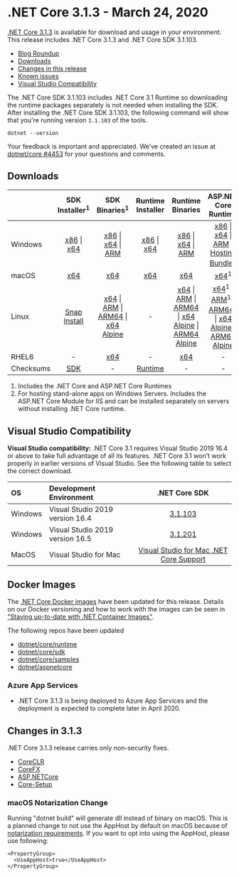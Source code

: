 # .NET Core 3.1.3 - March 24, 2020

[.NET Core 3.1.3](https://dotnet.microsoft.com/download/dotnet-core/3.1) is available for download and usage in your environment. This release includes .NET Core 3.1.3 and .NET Core SDK 3.1.103.

* [Blog Roundup][dotnet-blog]
* [Downloads](https://dotnet.microsoft.com/download/dotnet-core/3.1)
* [Changes in this release](#changes-in-313)
* [Known issues](../3.1-known-issues.md)
* [Visual Studio Compatibility](#visual-studio-compatibility)

The .NET Core SDK 3.1.103 includes .NET Core 3.1 Runtime so downloading the runtime packages separately is not needed when installing the SDK. After installing the .NET Core SDK 3.1.103, the following command will show that you're running version `3.1.103` of the tools.

`dotnet --version`

Your feedback is important and appreciated. We've created an issue at [dotnet/core #4453](https://github.com/dotnet/core/issues/4453) for your questions and comments.

## Downloads

|           | SDK Installer<sup>1</sup>                        | SDK Binaries<sup>1</sup>                 | Runtime Installer                                        | Runtime Binaries                                 | ASP.NET Core Runtime           | Windows Desktop Runtime           |
| --------- | :------------------------------------------:     | :----------------------:                 | :---------------------------:                            | :-------------------------:                      | :-----------------:            |:-----------------:            |
| Windows   | [x86][dotnet-sdk-win-x86.exe] \| [x64][dotnet-sdk-win-x64.exe] | [x86][dotnet-sdk-win-x86.zip] \| [x64][dotnet-sdk-win-x64.zip] \| [ARM][dotnet-sdk-win-arm.zip] | [x86][dotnet-runtime-win-x86.exe] \| [x64][dotnet-runtime-win-x64.exe] | [x86][dotnet-runtime-win-x86.zip] \| [x64][dotnet-runtime-win-x64.zip] \| [ARM][dotnet-runtime-win-arm.zip]  | [x86][aspnetcore-runtime-win-x86.exe] \| [x64][aspnetcore-runtime-win-x64.exe] \| [ARM][aspnetcore-runtime-win-arm.zip] \|<br> [Hosting Bundle][dotnet-hosting-win.exe]<sup>2</sup> | [x86][windowsdesktop-runtime-win-x86.exe] \| [x64][windowsdesktop-runtime-win-x64.exe] |
| macOS     | [x64][dotnet-sdk-osx-x64.pkg]  | [x64][dotnet-sdk-osx-x64.tar.gz]     | [x64][dotnet-runtime-osx-x64.pkg] | [x64][dotnet-runtime-osx-x64.tar.gz] | [x64][aspnetcore-runtime-osx-x64.tar.gz]<sup>1</sup> | - |
| Linux     |  [Snap Install][snap-install]  | [x64][dotnet-sdk-linux-x64.tar.gz] \| [ARM][dotnet-sdk-linux-arm.tar.gz] \| [ARM64][dotnet-sdk-linux-arm64.tar.gz] \| [x64 Alpine][dotnet-sdk-linux-musl-x64.tar.gz] | - | [x64][dotnet-runtime-linux-x64.tar.gz] \| [ARM][dotnet-runtime-linux-arm.tar.gz] \| [ARM64][dotnet-runtime-linux-arm64.tar.gz] \| [x64 Alpine][dotnet-runtime-linux-musl-x64.tar.gz] \|  [ARM64 Alpine][dotnet-runtime-linux-musl-arm64.tar.gz]  | [x64][aspnetcore-runtime-linux-x64.tar.gz]<sup>1</sup>  \| [ARM][aspnetcore-runtime-linux-arm.tar.gz]<sup>1</sup> \| [ARM64][aspnetcore-runtime-linux-arm64.tar.gz]<sup>1</sup> \| [x64 Alpine][aspnetcore-runtime-linux-musl-x64.tar.gz] \| [ARM64 Alpine][aspnetcore-runtime-linux-musl-arm64.tar.gz] | - |
| RHEL6     | -                                                | [x64][dotnet-sdk-rhel.6-x64.tar.gz]                    | -                                                        | [x64][dotnet-runtime-rhel.6-x64.tar.gz] | - |
| Checksums | [SDK][checksums-sdk]                             | -                                        | [Runtime][checksums-runtime]                             | - | - | - |

1. Includes the .NET Core and ASP.NET Core Runtimes
2. For hosting stand-alone apps on Windows Servers. Includes the ASP.NET Core Module for IIS and can be installed separately on servers without installing .NET Core runtime.

## Visual Studio Compatibility

**Visual Studio compatibility:** .NET Core 3.1 requires Visual Studio 2019 16.4 or above to take full advantage of all its features. .NET Core 3.1 won't work properly in earlier versions of Visual Studio. See the following table to select the correct download.

| OS | Development Environment | .NET Core SDK |
| :-- | :-- | :--: |
| Windows | Visual Studio 2019 version 16.4 | [3.1.103](#downloads) |
| Windows | Visual Studio 2019 version 16.5 | [3.1.201](3.1.201-download.md) |
| MacOS | Visual Studio for Mac | [Visual Studio for Mac .NET Core Support](https://docs.microsoft.com/visualstudio/mac/net-core-support) |

## Docker Images

The [.NET Core Docker images](https://hub.docker.com/r/microsoft/dotnet/) have been updated for this release. Details on our Docker versioning and how to work with the images can be seen in ["Staying up-to-date with .NET Container Images"](https://blogs.msdn.microsoft.com/dotnet/2018/06/18/staying-up-to-date-with-net-container-images/).

The following repos have been updated

* [dotnet/core/runtime](https://hub.docker.com/_/microsoft-dotnet-core-runtime/)
* [dotnet/core/sdk](https://hub.docker.com/_/microsoft-dotnet-core-sdk/)
* [dotnet/core/samples](https://hub.docker.com/_/microsoft-dotnet-core-samples)
* [dotnet/aspnetcore](https://hub.docker.com/_/microsoft-dotnet-core-aspnet)

### Azure App Services

* .NET Core 3.1.3 is being deployed to Azure App Services and the deployment is expected to complete later in April 2020.


## Changes in 3.1.3

.NET Core 3.1.3 release carries only non-security fixes.

* [CoreCLR](https://github.com/dotnet/coreclr/issues?utf8=%E2%9C%93&q=milestone%3A3.1.3+label%3Aservicing-approved)
* [CoreFX](https://github.com/dotnet/corefx/issues?utf8=%E2%9C%93&q=milestone%3A3.1.3+label%3Aservicing-approved)
* [ASP.NETCore](https://github.com/search?q=is%3Apr+label%3AServicing-approved+milestone%3A3.1.3+repo%3Adotnet%2Faspnetcore+repo%3Adotnet%2Fextensions+repo%3Adotnet%2Faspnetcore-tooling+repo%3Adotnet%2Fblazor+repo%3Adotnet%2Fefcore+repo%3Adotnet%2Fef6)
* [Core-Setup](https://github.com/dotnet/core-setup/issues?utf8=✓&q=milestone:3.1.3+label:servicing-approved)

### macOS Notarization Change
  Running "dotnet build" will generate dll instead of binary on macOS. This is a planned change to not use the AppHost by default on macOS because of [notarization requirements](https://docs.microsoft.com/dotnet/core/install/macos-notarization-issues). If you want to opt into using the AppHost, please use following:
```
<PropertyGroup>
  <UseAppHost>true</UseAppHost>
</PropertyGroup>
```

[blob-runtime]: https://dotnetcli.blob.core.windows.net/dotnet/Runtime/
[blob-sdk]: https://dotnetcli.blob.core.windows.net/dotnet/Sdk/
[release-notes]: https://github.com/dotnet/core/blob/master/release-notes/3.1/3.1.3/3.1.3.md
[snap-install]: 3.1.3-install-instructions.md

[checksums-runtime]: https://dotnetcli.blob.core.windows.net/dotnet/checksums/3.1.3-sha.txt
[checksums-sdk]: https://dotnetcli.blob.core.windows.net/dotnet/checksums/3.1.3-sha.txt

[linux-install]: https://docs.microsoft.com/dotnet/core/install/linux
[linux-setup]: https://github.com/dotnet/core/blob/master/Documentation/linux-setup.md

[dotnet-blog]: https://devblogs.microsoft.com/dotnet/net-core-march-2020/
[aspnet-blog]: https://devblogs.microsoft.com/aspnet/asp-net-core-updates-in-net-core-3-1/



[//]: # ( Runtime 3.1.3)
[dotnet-runtime-linux-arm.tar.gz]: https://download.visualstudio.microsoft.com/download/pr/c11e9248-404f-4e5b-bd99-175079419d6f/83902a43e06f9fb4e45a4c6a6d5afc0b/dotnet-runtime-3.1.3-linux-arm.tar.gz
[dotnet-runtime-linux-arm64.tar.gz]: https://download.visualstudio.microsoft.com/download/pr/aec14e02-5c01-4447-b3f4-fa205b7c0603/7beea31e0c9faa20f5d692537cde54a5/dotnet-runtime-3.1.3-linux-arm64.tar.gz
[dotnet-runtime-linux-musl-arm64.tar.gz]: https://download.visualstudio.microsoft.com/download/pr/93de0067-b54a-4fbe-ad70-4aa3b2fa675c/50387419d478163c7ecdc82d9769fd64/dotnet-runtime-3.1.3-linux-musl-arm64.tar.gz
[dotnet-runtime-linux-musl-x64.tar.gz]: https://download.visualstudio.microsoft.com/download/pr/1229b766-b66b-478e-b49d-59c46e21cad9/0e9a1cf3c56ef85c8fff20abc6db780c/dotnet-runtime-3.1.3-linux-musl-x64.tar.gz
[dotnet-runtime-linux-x64.tar.gz]: https://download.visualstudio.microsoft.com/download/pr/c1d419e7-4312-4464-b272-27bee7676560/22e7bb584ff56f3089c85d98b21c0445/dotnet-runtime-3.1.3-linux-x64.tar.gz
[dotnet-runtime-osx-x64.pkg]: https://download.visualstudio.microsoft.com/download/pr/482ac70d-c70d-4ec7-86d7-6842d20ca428/f7abefda6b8f210e77a3d25bf0433352/dotnet-runtime-3.1.3-osx-x64.pkg
[dotnet-runtime-osx-x64.tar.gz]: https://download.visualstudio.microsoft.com/download/pr/6adeeaf9-e591-4a3c-bc34-9cf3b7c60f9b/75826932f66a9afb6f6e2115ded1355b/dotnet-runtime-3.1.3-osx-x64.tar.gz
[dotnet-runtime-rhel.6-x64.tar.gz]: https://download.visualstudio.microsoft.com/download/pr/78ce7c46-80c4-49f5-9ac1-8a79a6ee694f/c4200e8f91358db114f5ae5cd09f5347/dotnet-runtime-3.1.3-rhel.6-x64.tar.gz
[dotnet-runtime-win-arm.zip]: https://download.visualstudio.microsoft.com/download/pr/5f7470b1-553c-4c8d-8ed7-9d16dad93407/9175abdac90de477bbd658db7c3fd2d3/dotnet-runtime-3.1.3-win-arm.zip
[dotnet-runtime-win-x64.exe]: https://download.visualstudio.microsoft.com/download/pr/945df1ae-989b-4909-9d40-6b93e34cfa94/91f6c347203ad24bed374bf692e3a379/dotnet-runtime-3.1.3-win-x64.exe
[dotnet-runtime-win-x64.zip]: https://download.visualstudio.microsoft.com/download/pr/f6387d06-5958-4935-ba28-183bb1f8ec7f/a9ccb4d10faec396135e6b967b7037da/dotnet-runtime-3.1.3-win-x64.zip
[dotnet-runtime-win-x86.exe]: https://download.visualstudio.microsoft.com/download/pr/9afebfd7-7719-4612-b15b-79b67b725b42/b93c5514f58eed2e66fc30d0e88aafcb/dotnet-runtime-3.1.3-win-x86.exe
[dotnet-runtime-win-x86.zip]: https://download.visualstudio.microsoft.com/download/pr/19b0ea97-68b0-49e7-8d77-5d87f703f3d6/81d7c9b2fb74070fcaa0bf0e087c5486/dotnet-runtime-3.1.3-win-x86.zip

[//]: # ( WindowsDesktop )
[windowsdesktop-runtime-win-x64.exe]: https://download.visualstudio.microsoft.com/download/pr/5954c748-86a1-4823-9e7d-d35f6039317a/169e82cbf6fdeb678c5558c5d0a83834/windowsdesktop-runtime-3.1.3-win-x64.exe
[windowsdesktop-runtime-win-x86.exe]: https://download.visualstudio.microsoft.com/download/pr/7cd5c874-5d11-4e72-81f0-4a005d956708/0eb310169770c893407169fc3abaac4f/windowsdesktop-runtime-3.1.3-win-x86.exe

[//]: # ( ASP 3.1.3)
[aspnetcore-runtime-linux-arm.tar.gz]: https://download.visualstudio.microsoft.com/download/pr/b68cde83-05c7-4421-ad9a-3e6f2cc53824/876dbfc9b4521d3ca89a226c6438ffc1/aspnetcore-runtime-3.1.3-linux-arm.tar.gz
[aspnetcore-runtime-linux-arm64.tar.gz]: https://download.visualstudio.microsoft.com/download/pr/d5c6e9d7-25b9-47ac-9d67-35ac65211ad3/c8f4ccd0dc02ca8229ba43ecbe84294b/aspnetcore-runtime-3.1.3-linux-arm64.tar.gz
[aspnetcore-runtime-linux-musl-arm64.tar.gz]: https://download.visualstudio.microsoft.com/download/pr/53bc7d99-4ce8-4885-845d-19834a1bb3d7/26d4e527943258427809e107364ee237/aspnetcore-runtime-3.1.3-linux-musl-arm64.tar.gz
[aspnetcore-runtime-linux-musl-x64.tar.gz]: https://download.visualstudio.microsoft.com/download/pr/cf913e5d-120b-4404-8b63-6dafb01ec1b1/14c903afa12dbca00ff1a2b11ef2c0ce/aspnetcore-runtime-3.1.3-linux-musl-x64.tar.gz
[aspnetcore-runtime-linux-x64.tar.gz]: https://download.visualstudio.microsoft.com/download/pr/7faca87b-7526-4dcd-ae23-4559d2c51ce3/7db1f314c733191ea43e1757e3b2583d/aspnetcore-runtime-3.1.3-linux-x64.tar.gz
[aspnetcore-runtime-osx-x64.tar.gz]: https://download.visualstudio.microsoft.com/download/pr/f2ad068a-1e52-4e46-baa9-8fc4d52bb797/ee2c76d98fc124cfd6214030529412bc/aspnetcore-runtime-3.1.3-osx-x64.tar.gz
[aspnetcore-runtime-win-arm.zip]: https://download.visualstudio.microsoft.com/download/pr/5df1edd1-4cf7-4b70-9f41-6196e655b53b/d5ce4462d55bcf74e3cf4fcc3984d4a5/aspnetcore-runtime-3.1.3-win-arm.zip
[aspnetcore-runtime-win-x64.exe]: https://download.visualstudio.microsoft.com/download/pr/4b970ea4-cae6-4e36-a0a1-86a7efa9958e/0633df1e7f959795278c0c55afc2daa3/aspnetcore-runtime-3.1.3-win-x64.exe
[aspnetcore-runtime-win-x64.zip]: https://download.visualstudio.microsoft.com/download/pr/e47eda4e-2956-491a-a4c7-0ffa27b31be0/eb828ea191c5cc1c31be9f4dbbf32dec/aspnetcore-runtime-3.1.3-win-x64.zip
[aspnetcore-runtime-win-x86.exe]: https://download.visualstudio.microsoft.com/download/pr/afec5ced-6298-4e54-add1-1d2e02d950f9/3a8064ac78eaf651c0030e8a96d4bd83/aspnetcore-runtime-3.1.3-win-x86.exe
[aspnetcore-runtime-win-x86.zip]: https://download.visualstudio.microsoft.com/download/pr/8741b459-2cdd-4fe5-b602-5dca5879a5f6/edef22b74f4ad080562d8be833a00efc/aspnetcore-runtime-3.1.3-win-x86.zip
[dotnet-hosting-win.exe]: https://download.visualstudio.microsoft.com/download/pr/ff658e5a-c017-4a63-9ffe-e53865963848/15875eef1f0b8e25974846e4a4518135/dotnet-hosting-3.1.3-win.exe

[//]: # ( SDK 3.1.103 )
[dotnet-sdk-linux-arm.tar.gz]: https://download.visualstudio.microsoft.com/download/pr/7eb8b77b-e7e9-44ea-8a4e-e560ef639958/ee3565807f13ea0cf62e7a6bd8a58221/dotnet-sdk-3.1.103-linux-arm.tar.gz
[dotnet-sdk-linux-arm64.tar.gz]: https://download.visualstudio.microsoft.com/download/pr/2231ea64-1835-4e2f-bcff-f611bd803786/3e492dc64e6c3e6ca977e1e2abace10a/dotnet-sdk-3.1.103-linux-arm64.tar.gz
[dotnet-sdk-linux-musl-x64.tar.gz]: https://download.visualstudio.microsoft.com/download/pr/96f425ef-7b6e-4bfc-87f5-c2fd9516e878/ed017cdd38dd233fec13dd0567417d39/dotnet-sdk-3.1.103-linux-musl-x64.tar.gz
[dotnet-sdk-linux-x64.tar.gz]: https://download.visualstudio.microsoft.com/download/pr/4acde034-669e-4d98-86ac-6214ebb36ff9/7e3cf7e4c323840c49ad7c3e4e2c7755/dotnet-sdk-3.1.103-linux-x64.tar.gz
[dotnet-sdk-osx-x64.pkg]: https://download.visualstudio.microsoft.com/download/pr/d200c4ea-dc59-43d7-80f4-04d277c3c60b/ecf4c1b9c84f1ee887afbdf02ea60c3f/dotnet-sdk-3.1.103-osx-x64.pkg
[dotnet-sdk-osx-x64.tar.gz]: https://download.visualstudio.microsoft.com/download/pr/22dff1c7-ed29-4b69-8191-18563bfed550/441fb1596f0be0582d417a3af6604855/dotnet-sdk-3.1.103-osx-x64.tar.gz
[dotnet-sdk-rhel.6-x64.tar.gz]: https://download.visualstudio.microsoft.com/download/pr/e59d0df5-a4d2-4726-9f4d-3d301c377441/c8592b2dc1b2ec9d2d05d1fd2814e9e8/dotnet-sdk-3.1.103-rhel.6-x64.tar.gz
[dotnet-sdk-win-arm.zip]: https://download.visualstudio.microsoft.com/download/pr/263590b0-667b-4e22-8c84-88af71296092/8390c4375fbfe49b09daf85aeed9fcda/dotnet-sdk-3.1.103-win-arm.zip
[dotnet-sdk-win-x64.exe]: https://download.visualstudio.microsoft.com/download/pr/2e20b6fb-d05b-4dbc-bda1-5be5cba9e759/32bbf60d86a169acd5864b856e977ede/dotnet-sdk-3.1.103-win-x64.exe
[dotnet-sdk-win-x64.zip]: https://download.visualstudio.microsoft.com/download/pr/d880d085-20e5-4216-96b2-78d06252ce89/82c04dd312a40541d1311028a97e5cc1/dotnet-sdk-3.1.103-win-x64.zip
[dotnet-sdk-win-x86.exe]: https://download.visualstudio.microsoft.com/download/pr/44a6238f-4e36-4aba-885f-18052df89b7f/07750e35430fe24b13811ba3350b6e7f/dotnet-sdk-3.1.103-win-x86.exe
[dotnet-sdk-win-x86.zip]: https://download.visualstudio.microsoft.com/download/pr/9e845978-0626-4b95-937b-4ee0f1d3c5a8/977226d5e43baaf88c8d85a981b40c58/dotnet-sdk-3.1.103-win-x86.zip

[//]: # ( Symbols )
